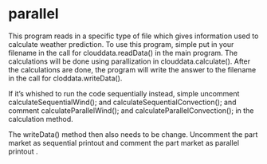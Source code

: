 # parallel
This program reads in a specific type of file which gives information used to calculate weather prediction. 
To use this program, simple put in your filename in the call for clouddata.readData() in the main program. The calculations will be done using parallization in clouddata.calculate(). After the calculations are done, the program will write the answer to the filename in the call for cloddata.writeData().

If it’s whished to run the code sequentially instead, simple uncomment calculateSequentialWind(); and calculateSequentialConvection(); and comment calculateParallelWind(); and calculateParallelConvection(); in the calculation method. 

The writeData() method then also needs to be change. Uncomment the part market as sequential printout and comment the part market as parallel printout .
